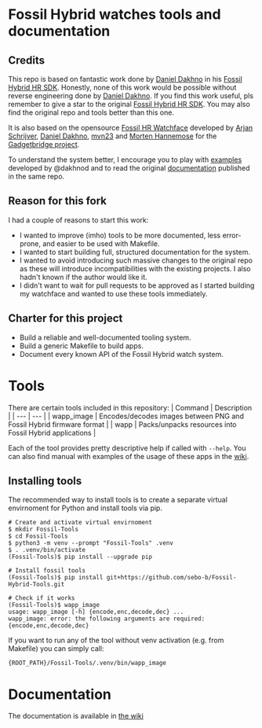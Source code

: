 # Fossil Hybrid watches tools and documentation

## Credits

This repo is based on fantastic work done by [Daniel Dakhno](https://github.com/dakhnod) in his [Fossil Hybrid HR SDK](https://github.com/dakhnod/Fossil-HR-SDK). Honestly, none of this work would be possible without reverse engineering done by [Daniel Dakhno](https://github.com/dakhnod). If you find this work useful, pls remember to give a star to the original [Fossil Hybrid HR SDK](https://github.com/dakhnod/Fossil-HR-SDK). You may also find the original repo and tools better than this one.

It is also based on the opensource [Fossil HR Watchface](https://codeberg.org/Freeyourgadget/fossil-hr-watchface) developed by [Arjan Schrijver](https://codeberg.org/arjan5), [Daniel Dakhno](https://codeberg.org/dakhnod), [mvn23](https://codeberg.org/mvn23) and [Morten Hannemose](https://codeberg.org/MortenHannemose) for the [Gadgetbridge project](https://gadgetbridge.org/).

To understand the system better, I encourage you to play with [examples](https://github.com/dakhnod/Fossil-HR-SDK/tree/main/examples) developed by @dakhnod and to read the original [documentation](https://github.com/dakhnod/Fossil-HR-SDK/blob/main/DOCUMENTATION.md) published in the same repo.

## Reason for this fork

I had a couple of reasons to start this work:
- I wanted to improve (imho) tools to be more documented, less error-prone, and easier to be used with Makefile.
- I wanted to start building full, structured documentation for the system.
- I wanted to avoid introducing such massive changes to the original repo as these will introduce incompatibilities with the existing projects. I also hadn't known if the author would like it.
- I didn't want to wait for pull requests to be approved as I started building my watchface and wanted to use these tools immediately.

## Charter for this project

- Build a reliable and well-documented tooling system.
- Build a generic Makefile to build apps.
- Document every known API of the Fossil Hybrid watch system.

# Tools

There are certain tools included in this repository:
| Command | Description |
| --- | --- |
| wapp_image | Encodes/decodes images between PNG and Fossil Hybrid firmware format |
| wapp | Packs/unpacks resources into Fossil Hybrid applications |

Each of the tool provides pretty descriptive help if called with `--help`. You can also find manual with examples of the usage of these apps in the [wiki](../../wiki/wapp.md).

## Installing tools

The recommended way to install tools is to create a separate virtual envirnoment for Python and install tools via pip.

```
# Create and activate virtual envirnoment
$ mkdir Fossil-Tools
$ cd Fossil-Tools
$ python3 -m venv --prompt "Fossil-Tools" .venv
$ . .venv/bin/activate
(Fossil-Tools)$ pip install --upgrade pip
```

```
# Install fossil tools
(Fossil-Tools)$ pip install git+https://github.com/sebo-b/Fossil-Hybrid-Tools.git

# Check if it works
(Fossil-Tools)$ wapp_image
usage: wapp_image [-h] {encode,enc,decode,dec} ...
wapp_image: error: the following arguments are required: {encode,enc,decode,dec}
```

If you want to run any of the tool without venv activation (e.g. from Makefile) you can simply call:
```
{ROOT_PATH}/Fossil-Tools/.venv/bin/wapp_image
```

# Documentation

The documentation is available in [the wiki](../../wiki)

